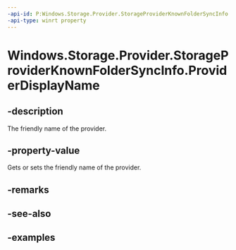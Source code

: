 ```yaml
---
-api-id: P:Windows.Storage.Provider.StorageProviderKnownFolderSyncInfo.ProviderDisplayName
-api-type: winrt property
---
```


# Windows.Storage.Provider.StorageProviderKnownFolderSyncInfo.ProviderDisplayName

<!--
public string ProviderDisplayName { get; set; }
-->

## -description

The friendly name of the provider.

## -property-value

Gets or sets the friendly name of the provider.

## -remarks

## -see-also

## -examples
